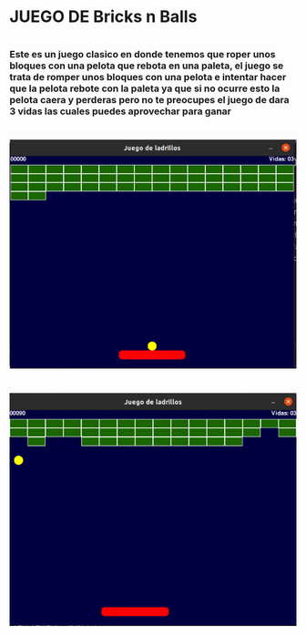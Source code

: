 # JUEGO DE Bricks n Balls
#
### Este es un juego clasico en donde tenemos que roper unos bloques con una pelota que rebota en una paleta, el juego se trata de romper unos bloques con una pelota e intentar hacer que la pelota rebote con la paleta ya que si no ocurre esto la pelota caera y perderas pero no te preocupes el juego de dara 3 vidas las cuales puedes aprovechar para ganar 
#
#

![imag1](img1.png "inicio") 
#
#
![imag2](img2.png "gameplay") 